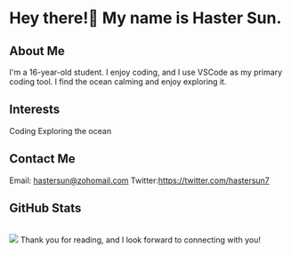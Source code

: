 # Hey there!👋 My name is Haster Sun.
## About Me
I'm a 16-year-old student.
I enjoy coding, and I use VSCode as my primary coding tool.
I find the ocean calming and enjoy exploring it.
## Interests
Coding
Exploring the ocean
## Contact Me
Email: hastersun@zohomail.com
Twitter:https://twitter.com/hastersun7
<br>
## GitHub Stats
<br>
<img src="https://github-readme-stats.vercel.app/api?username=Hastersun&show_icons=true&icon_color=CE1D2D&text_color=718096&bg_color=ffffff&hide_title=true" />
Thank you for reading, and I look forward to connecting with you!
